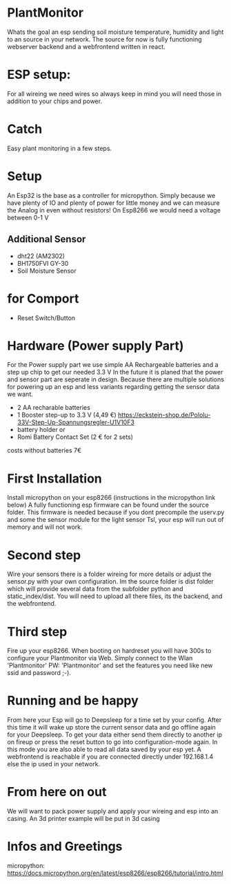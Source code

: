 # PlantMonitor
Whats the goal an esp sending soil moisture temperature, humidity and light to an source in your network.
The source for now is fully functioning webserver backend and a webfrontend written in react.

# ESP setup:
For all wireing we need wires so always keep in mind you will need those in addition to your chips and power. 

# Catch 
Easy plant monitoring in a few steps. 




# Setup
An Esp32 is the base as a controller for micropython. 
Simply because we have plenty of IO and plenty of power for little money and we can measure the 
Analog in even without resistors! On Esp8266 we would need a voltage between 0-1 V

## Additional Sensor
 - dht22 (AM2302) 
 - BH1750FVI GY-30
 - Soil Moisture Sensor
 
# for Comport
 - Reset Switch/Button
 

# Hardware (Power supply Part)
For the Power supply part we use simple AA Rechargeable batteries and a step up chip to get our needed 3.3 V
In the future it is planed that the power and sensor part are seperate in design. Because there are multiple solutions for 
powering up an esp and less variants regarding getting the sensor data we want.
  - 2 AA recharable batteries
  - 1 Booster step-up to 3.3 V (4,49 €)
    https://eckstein-shop.de/Pololu-33V-Step-Up-Spannungsregler-U1V10F3
  - battery holder or
  - Romi Battery Contact Set (2 € for 2 sets) 
 
costs without batteries 7€
    
    
# First Installation
Install micropython on your esp8266 (instructions in the micropython link below)
A fully functioning esp firmware can be found under the source folder.
This firmware is needed because if you dont precompile the userv.py and some the sensor module for the light sensor Tsl,
your esp will run out of memory and will not work.

# Second step 
Wire your sensors there is a folder wireing for more details or adjust the sensor.py with your own configuration.
Im the source folder is dist folder which will provide several data from the subfolder python and static_index/dist.
You will need to upload all there files, its the backend, and the webfrontend.

# Third step
Fire up your esp8266. When booting on hardreset you will have 300s to configure your
Plantmonitor via Web. Simply connect to the Wlan 'Plantmonitor' PW: 'Plantmonitor' 
and set the features you need like new ssid and password ;-).

# Running and be happy
From here your Esp will go to Deepsleep for a time set by your config. After this time it will wake up store the current 
sensor data and go offline again for your Deepsleep. To get your data either send them directly to another ip on fireup or
press the reset button to go into configuration-mode again. In this mode you are also able to
read all data saved by your esp yet. 
A webfrontend is reachable if you are connected directly under 192.168.1.4 else the ip used in your network.

# From here on out
We will want to pack power supply and apply your wireing and esp into an casing. 
An 3d printer example will be put in 3d casing

# Infos and Greetings
micropython:
https://docs.micropython.org/en/latest/esp8266/esp8266/tutorial/intro.html


